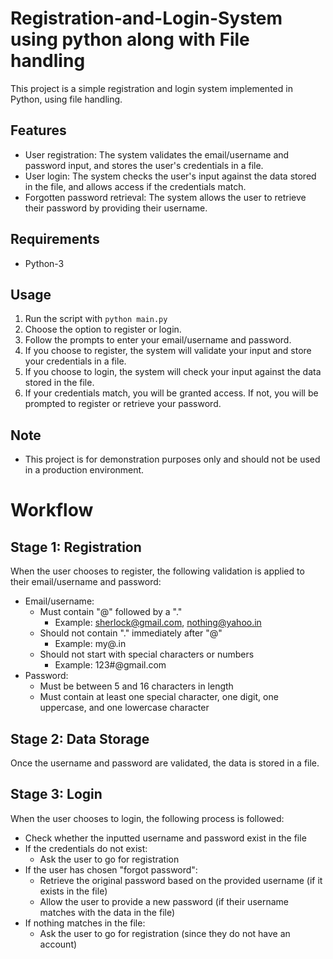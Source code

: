 # Registration-and-Login-System using python along with File handling


This project is a simple registration and login system implemented in Python, using file handling.

## Features
- User registration: The system validates the email/username and password input, and stores the user's credentials in a file.
- User login: The system checks the user's input against the data stored in the file, and allows access if the credentials match.
- Forgotten password retrieval: The system allows the user to retrieve their password by providing their username.

## Requirements
- Python-3

## Usage
1. Run the script with `python main.py`
2. Choose the option to register or login.
3. Follow the prompts to enter your email/username and password.
4. If you choose to register, the system will validate your input and store your credentials in a file.
5. If you choose to login, the system will check your input against the data stored in the file.
6. If your credentials match, you will be granted access. If not, you will be prompted to register or retrieve your password.

## Note
- This project is for demonstration purposes only and should not be used in a production environment.

# Workflow

## Stage 1: Registration

When the user chooses to register, the following validation is applied to their email/username and password:

- Email/username:
    - Must contain "@" followed by a "."
        - Example: sherlock@gmail.com, nothing@yahoo.in
    - Should not contain "." immediately after "@"
        - Example: my@.in
    - Should not start with special characters or numbers
        - Example: 123#@gmail.com
- Password:
    - Must be between 5 and 16 characters in length
    - Must contain at least one special character, one digit, one uppercase, and one lowercase character

## Stage 2: Data Storage

Once the username and password are validated, the data is stored in a file.

## Stage 3: Login

When the user chooses to login, the following process is followed:

- Check whether the inputted username and password exist in the file
- If the credentials do not exist:
    - Ask the user to go for registration
- If the user has chosen "forgot password":
    - Retrieve the original password based on the provided username (if it exists in the file)
    - Allow the user to provide a new password (if their username matches with the data in the file)
- If nothing matches in the file:
    - Ask the user to go for registration (since they do not have an account)
